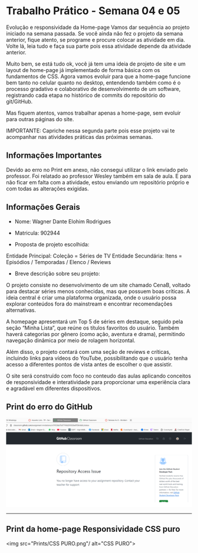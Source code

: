 # Trabalho Prático - Semana 04 e 05

Evolução e responsividade da Home-page
Vamos dar sequência ao projeto iniciado na semana passada. Se você ainda não fez o projeto da semana anterior, fique atento, se programe e procure colocar as atividade em dia. Volte lá, leia tudo e faça sua parte pois essa atividade depende da atividade anterior.

Muito bem, se está tudo ok, você já tem uma ideia de projeto de site e um layout de home-page já implementado de forma básica com os fundamentos de CSS. Agora vamos evoluir para que a home-page funcione bem tanto no celular quanto no desktop, entendendo também como é o processo gradativo e colaborativo de desenvolvimento de um software, registrando cada etapa no histórico de commits do repositório do git/GitHub.

Mas fiquem atentos, vamos trabalhar apenas a home-page, sem evoluir para outras páginas do site. 

IMPORTANTE: Capriche nessa segunda parte pois esse projeto vai te acompanhar nas atividades práticas das próximas semanas. 

## Informações Importantes

Devido ao erro no Print em anexo, não consegui utilizar o link enviado pelo professor. Foi relatado ao professor Wesley também em sala de aula. E para não ficar em falta com a atividade, estou enviando um repositório próprio e com todas as alterações exigidas.


## Informações Gerais

- Nome: Wagner Dante Elohim Rodrigues
- Matricula: 902944

- Proposta de projeto escolhida:

Entidade Principal: Coleção = Séries de TV
Entidade Secundária: Itens = Episódios / Temporadas / Elenco / Reviews


- Breve descrição sobre seu projeto:

O projeto consiste no desenvolvimento de um site chamado CenaB, voltado para destacar séries menos conhecidas, mas que possuem boas críticas. A ideia central é criar uma plataforma organizada, onde o usuário possa explorar conteúdos fora do mainstream e encontrar recomendações alternativas.

A homepage apresentará um Top 5 de séries em destaque, seguido pela seção “Minha Lista”, que reúne os títulos favoritos do usuário. Também haverá categorias por gênero (como ação, aventura e drama), permitindo navegação dinâmica por meio de rolagem horizontal.

Além disso, o projeto contará com uma seção de reviews e críticas, incluindo links para vídeos do YouTube, possibilitando que o usuário tenha acesso a diferentes pontos de vista antes de escolher o que assistir.

O site será construído com foco no conteudo das aulas aplicando conceitos de responsividade e interatividade para proporcionar uma experiência clara e agradável em diferentes dispositivos.

## Print do erro do GitHub
<img src="Prints/Erro Git HUB.png" alt="Erro GIt HUB"/>

---

## Print da home-page Responsividade CSS puro
<img src="Prints/CSS PURO.png"/ alt="CSS PURO">

